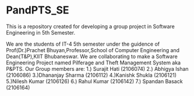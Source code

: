 # PandPTS_SE
This is a repository created for developing a group project in Software Engineering in 5th Semester.

We are the students of IT-4 5th semester under the guidence of Prof(Dr.)Prachet Bhuyan,Professor,School of Computer Engineering and Dean(T&P),KIIT Bhubaneswar. We are collaborating to make a Software Engineering Project named Pilferage and Theft Management System aka P&PTS. Our Group members are:
1.) Surajit Hati (2106074)
2.) Abhigya Ishan (2106086)
3.)Dhananjay Sharma (2106112)
4.)Kanishk Shukla (2106121)
5.)Nilesh Kumar (2106126)
6.) Rahul Kumar (2106142)
7.) Spandan Basack (2106164)
